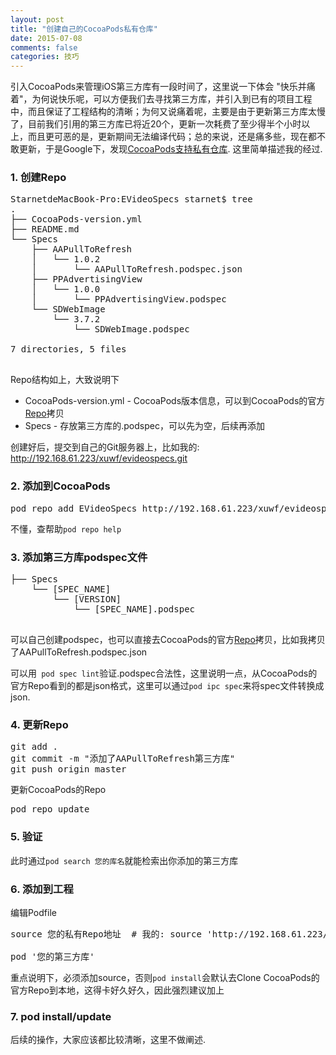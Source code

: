```yaml
---
layout: post
title: "创建自己的CocoaPods私有仓库"
date: 2015-07-08
comments: false
categories: 技巧
---
```

引入CocoaPods来管理iOS第三方库有一段时间了，这里说一下体会 "快乐并痛着"，为何说快乐呢，可以方便我们去寻找第三方库，并引入到已有的项目工程中，而且保证了工程结构的清晰；为何又说痛着呢，主要是由于更新第三方库太慢了，目前我们引用的第三方库已将近20个，更新一次耗费了至少得半个小时以上，而且更可恶的是，更新期间无法编译代码；总的来说，还是痛多些，现在都不敢更新，于是Google下，发现[CocoaPods支持私有仓库](https://guides.cocoapods.org/making/private-cocoapods.html). 这里简单描述我的经过.

### 1. 创建Repo
<pre>
StarnetdeMacBook-Pro:EVideoSpecs starnet$ tree
.
├── CocoaPods-version.yml
├── README.md
└── Specs
    ├── AAPullToRefresh
    │   └── 1.0.2
    │       └── AAPullToRefresh.podspec.json
    ├── PPAdvertisingView
    │   └── 1.0.0
    │       └── PPAdvertisingView.podspec
    └── SDWebImage
        └── 3.7.2
            └── SDWebImage.podspec

7 directories, 5 files

</pre>
Repo结构如上，大致说明下

* CocoaPods-version.yml - CocoaPods版本信息，可以到CocoaPods的官方[Repo](https://github.com/CocoaPods/Specs)拷贝
* Specs - 存放第三方库的.podspec，可以先为空，后续再添加

创建好后，提交到自己的Git服务器上，比如我的: http://192.168.61.223/xuwf/evideospecs.git

### 2. 添加到CocoaPods
<pre>
pod repo add EVideoSpecs http://192.168.61.223/xuwf/evideospecs.git
</pre>
不懂，查帮助`pod repo help`

### 3. 添加第三方库podspec文件
<pre>
├── Specs
    └── [SPEC_NAME]
        └── [VERSION]
            └── [SPEC_NAME].podspec

</pre>
可以自己创建podspec，也可以直接去CocoaPods的官方[Repo](https://github.com/CocoaPods/Specs)拷贝，比如我拷贝了AAPullToRefresh.podspec.json

可以用` pod spec lint`验证.podspec合法性，这里说明一点，从CocoaPods的官方Repo看到的都是json格式，这里可以通过`pod ipc spec`来将spec文件转换成json.

### 4. 更新Repo
<pre>
git add .
git commit -m "添加了AAPullToRefresh第三方库"
git push origin master
</pre>
更新CocoaPods的Repo
<pre>
pod repo update
</pre>

### 5. 验证
此时通过`pod search 您的库名`就能检索出你添加的第三方库

### 6. 添加到工程
编辑Podfile
<pre>
source 您的私有Repo地址  # 我的: source 'http://192.168.61.223/xuwf/evideospecs'

pod '您的第三方库'
</pre>
重点说明下，必须添加source，否则`pod install`会默认去Clone CocoaPods的官方Repo到本地，这得卡好久好久，因此强烈建议加上

### 7. pod install/update
后续的操作，大家应该都比较清晰，这里不做阐述.